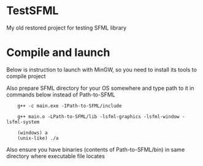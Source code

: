# TestSFML
My old restored project for testing SFML library

Compile and launch
==============================

Below is instruction to launch with MinGW, so you need to install its tools to compile project

Also prepare SFML directory for your OS somewhere and type path to it in commands below instead of Path-to-SFML

```
    g++ -c main.exe -IPath-to-SFML/include

    g++ main.o -LPath-to-SFML/lib -lsfml-graphics -lsfml-window -lsfml-system

    (windows) a
    (unix-like) ./a
```

Also ensure you have binaries (contents of Path-to-SFML/bin) in same directory where executable file locates
